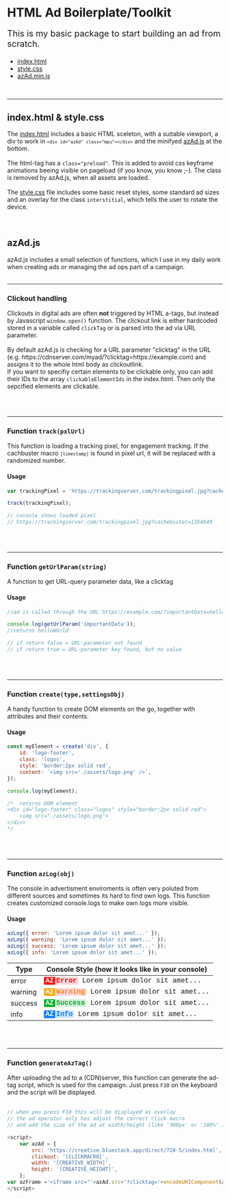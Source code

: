 <h1>HTML Ad Boilerplate/Toolkit</h1>

<p style="font-size:20px;">This is my basic package to start building an ad from scratch.<p>

-  [index.html](./dist/index.html)
-  [style.css](./dist/style.css)
-  [azAd.min.js](./dist/azAd.min.js)

<br>

---

<h2>index.html & style.css</h2>

The [index.html](./dist/index.html) includes a basic HTML sceleton, with a suitable viewport, a div to work in <code>`<div id="azAd" class="mpu"></div>`</code> and the minifyed [azAd.js](./dist/azAd.js) at the bottom.<br><br>
The html-tag has a <code>class="preload"</code>. This is added to avoid css keyframe animations beeing visible on pageload (if you know, you know ;-). The class is removed by azAd.js, when all assets are loaded.<br><br>
The [style.css](./dist/style.css) file includes some basic reset styles, some standard ad sizes and an overlay for the class <code>interstitial</code>, which tells the user to rotate the device.
<br><br>
<br>

<h2>azAd.js</h2>
azAd.js includes a small selection of functions, which I use in my daily work when creating ads or managing the ad ops part of a campaign.
<br><br>

---

<h3>Clickout handling</h3>
Clickouts in digital ads are often <b>not</b> triggered by HTML a-tags, but instead by Javascript <code>window.open()</code> function.
The clickout link is either hardcoded stored in a variable called <code>clickTag</code> or is parsed into the ad via URL parameter.
<br><br>
By default azAd.js is checking for a URL parameter "clicktag" in the URL (e.g. https://cdnserver.com/myad/?clicktag=https://example.com) and assigns it to the whole html body as clickoutlink.
<br>
If you want to specifiy certain elements to be clickable only, you can add their IDs to the array <code>clickableElementIds</code> in the index.html. Then only the sepcified elements are clickable.

<br>

<br><br>

---

<h3>Function <code>track(pxlUrl)</code> </h3>

This function is loading a tracking pixel, for engagement tracking. If the cachbuster macro <code>`[timestamp]`</code> is found in pixel url, it will be replaced with a randomized number.

<h4>Usage</h4>

```javascript
var trackingPixel = 'https://trackingserver.com/trackingpixel.jpg?cachebuster=[timestamp]';

track(trackingPixel);

// console shows loaded pixel
// https://trackingserver.com/trackingpixel.jpg?cachebuster=1354649
```

<br><br>

---

<h3>Function <code>getUrlParam(string)</code> </h3>

A function to get URL-query parameter data, like a clicktag

<h4>Usage</h4>

```javascript
//ad is called through the URL https://example.com/?importantData=helloWorld

console.log(getUrlParam('importantData'));
//returns helloWorld

// if return false = URL-parameter not found
// if return true = URL-parameter key found, but no value
```

<br><br>

---

<h3>Function <code>create(type,settingsObj)</code> </h3>
A handy function to create DOM elements on the go, together with attributes and their contents.

<h4>Usage</h4>

```javascript
const myElement = create('div', {
	id: 'logo-footer',
	class: 'logos',
	style: 'border:2px solid red',
	content: `<img src='./assets/logo.png' />`,
});

console.log(myElement);

/*  returns DOM element
<div id="logo-footer" class="logos" style="border:2px solid red">
    <img src="./assets/logo.png">
</div>
*/
```

<br><br>

---

<h3>Function <code>azLog(obj)</code> </h3>
The console in advertisment enviroments is often very poluted from different sources and sometimes its hard to find own logs. This function creates customized console.logs to make own logs more visible.
<br>

<h4>Usage</h4>

```javascript
azLog({ error: 'Lorem ipsum dolor sit amet...' });
azLog({ warning: 'Lorem ipsum dolor sit amet...' });
azLog({ success: 'Lorem ipsum dolor sit amet...' });
azLog({ info: 'Lorem ipsum dolor sit amet...' });
```

<style>

.logstyle{
    font-family: Courier
}

.logstyle span {
    font-weight:bold;
}

.logstyle span:nth-child(1)
    {
     border-radius: 2px 0 0 2px;
     padding:0 3px 0 3px;
     font-weight:bold;
     color:#ffffff;
    }
.logstyle span:nth-child(2)
    {
        border-radius:0 2px 2px 0;
        padding:0 3px 0 3px;
        font-weight:bold;
    }

.error span:nth-child(1)
    {  background:red;   }
.error span:nth-child(2)
    {  background:#f8d7da;color:#ff0000;   }
.warning span:nth-child(1)
    {  background:orange;   }
.warning span:nth-child(2)
    {  background:#f8d7da;color:#ff8400;   }
.success span:nth-child(1)
    {  background:#00af28;   }
.success span:nth-child(2)
    {  background:#d4edda;color:#00af28;   }
.info span:nth-child(1)
    {  background:#007bff;  }
.info span:nth-child(2)
    {  background:#cce5ff;color:#007bff;   }  
</style>

| Type    | Console Style (how it looks like in your console)                                                       |
| ------- | ------------------------------------------------------------------------------------------------------- |
| error   | <span class="logstyle error"> <span>AZ</span><span>Error</span> Lorem ipsum dolor sit amet...<span>     |
| warning | <span class="logstyle warning"> <span>AZ</span><span>Warning</span> Lorem ipsum dolor sit amet...<span> |
| success | <span class="logstyle success"> <span>AZ</span><span>Success</span> Lorem ipsum dolor sit amet...<span> |
| info    | <span class="logstyle info"> <span>AZ</span><span>Info</span> Lorem ipsum dolor sit amet...<span>       |

<br><br>

---

<h3>Function <code>generateAzTag()</code></h3>

After uploading the ad to a (CDN)server, this function can generate the ad-tag script, which is used for the campaign.
Just press <code>F10</code> on the keyboard and the script will be displayed.
<br><br>

```javascript
// when you press F10 this will be displayed as overlay
// the ad operator only has adjust the correct click macro
// and add the size of the ad at width/height (like '300px' or '100%' )

<script>
    var azAd = {
        src: 'https://creative.bluestack.app/direct/724-5/index.html',
        clickout: '[CLICKMACRO]',
        width: '[CREATIVE_WIDTH]',
        height: '[CREATIVE_HEIGHT]',
	};
var azFrame ='<iframe src="'+azAd.src+'?clicktag='+encodeURIComponent(azAd.clickout)+'" style="width:'+azAd.width+';height:'+azAd.height+';border:0px #fff none;" scrolling="no" frameborder="0" allowfullscreen></iframe><style>body,html{width:100%;height:100%;padding:0;margin:0}</style>';document.write(azFrame);
</script>

```
